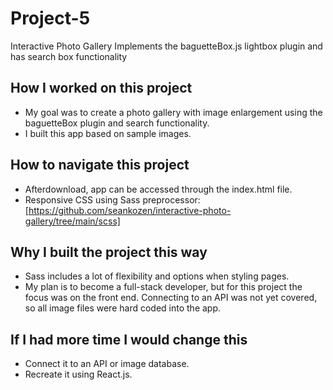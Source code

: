 # Project-5
 Interactive Photo Gallery
 Implements the baguetteBox.js lightbox plugin and has search box functionality
## How I worked on this project
- My goal was to create a photo gallery with image enlargement using the baguetteBox plugin 
  and search functionality.  
- I built this app based on sample images.

## How to navigate this project
- Afterdownload, app can be accessed through the index.html file.
- Responsive CSS using Sass preprocessor: [https://github.com/seankozen/interactive-photo-gallery/tree/main/scss]

## Why I built the project this way
- Sass includes a lot of flexibility and options when styling pages.
- My plan is to become a full-stack developer, but for this project the focus was on the front end.
  Connecting to an API was not yet covered, so all image files were hard coded into the app.

## If I had more time I would change this
- Connect it to an API or image database.
- Recreate it using React.js.
